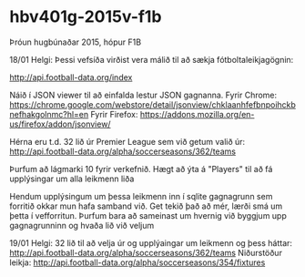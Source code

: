# hbv401g-2015v-f1b
Þróun hugbúnaðar 2015, hópur F1B

18/01 Helgi:
Þessi vefsíða virðist vera málið til að sækja fótboltaleikjagögnin:

http://api.football-data.org/index

Náið í JSON viewer til að einfalda lestur JSON gagnanna.
Fyrir Chrome: https://chrome.google.com/webstore/detail/jsonview/chklaanhfefbnpoihckbnefhakgolnmc?hl=en
Fyrir Firefox: https://addons.mozilla.org/en-us/firefox/addon/jsonview/

Hérna eru t.d. 32 lið úr Premier League sem við getum valið úr:
http://api.football-data.org/alpha/soccerseasons/362/teams

Þurfum að lágmarki 10 fyrir verkefnið. Hægt að ýta á "Players" til að fá upplýsingar um alla leikmenn liða

Hendum upplýsingum um þessa leikmenn inn í sqlite gagnagrunn sem forritið okkar mun hafa samband við. Get tekið það að mér, lærði smá um þetta í vefforritun. Þurfum bara að sameinast um hvernig við byggjum upp gagnagrunninn og hvaða lið við veljum

19/01 Helgi:
32 lið til að velja úr og upplýaingar um leikmenn og þess háttar: http://api.football-data.org/alpha/soccerseasons/362/teams
Niðurstöður leikja: http://api.football-data.org/alpha/soccerseasons/354/fixtures
